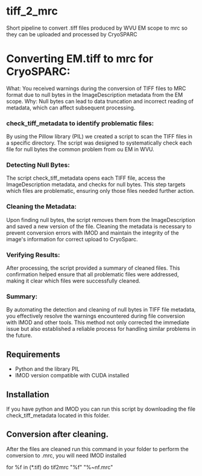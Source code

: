 tiff_2_mrc
================
Short pipeline to convert .tiff files produced by WVU EM scope to mrc so they can be uploaded and processed by  CryoSPARC

# Converting EM.tiff to mrc for CryoSPARC:

What: You received warnings during the conversion of TIFF files to MRC format due to null bytes in the ImageDescription metadata from the EM scope.
Why: Null bytes can lead to data truncation and incorrect reading of metadata, which can affect subsequent processing.

### check_tiff_metadata to identify problematic files:
By using the Pillow library (PIL) we created a script to scan the TIFF files in a specific directory.
The script was designed to systematically check each file for null bytes the common problem from ou EM in WVU.

### Detecting Null Bytes:

The script check_tiff_metadata opens each TIFF file, access the ImageDescription metadata, and checks for null bytes.
This step targets which files are problematic, ensuring only those files needed further action.

### Cleaning the Metadata:

Upon finding null bytes, the script removes them from the ImageDescription and saved a new version of the file.
Cleaning the metadata is necessary to prevent conversion errors with IMOD and maintain the integrity of the image's information for correct upload to CryoSparc.

### Verifying Results:

After processing, the script provided a summary of cleaned files.
This confirmation helped ensure that all problematic files were addressed, making it clear which files were successfully cleaned.

### Summary:
By automating the detection and cleaning of null bytes in TIFF file metadata, you effectively resolve the warnings encountered during file conversion with IMOD and other tools. This method not only corrected the immediate issue but also established a reliable process for handling similar problems in the future.

## Requirements

- Python and the library PIL 
- IMOD version compatible with CUDA installed

## Installation

If you have python and IMOD you can run this script by downloading the file check_tiff_metadata located in this folder.

## Conversion after cleaning.
After the files are cleaned run this command in your folder to perform the conversion to .mrc, you will need IMOD installed

for %f in (*.tif) do tif2mrc "%f" "%~nf.mrc"

